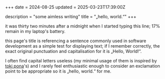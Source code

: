 +++
date = 2024-08-25
updated = 2025-03-23T17:39:00Z

description = "some aimless writing"
title = "„hello, world.“"
+++

it was thirty two minutes after a midnight when I started typing this line;
17% remain in my laptop's battery.

<!-- more -->

this page's title is referencing a sentence commonly used in software
development as a simple test for displaying text; if I remember correctly, the
exact original punctuation and capitalisation for it is „Hello, World!“.

I often find capital letters useless (my minimal usage of them is inspired by
[toki pona](https://tokipona.org)'s) and I rarely feel enthusiastic enough to
consider an exclamation point to be appropriate so it is „hello, world.“ for
me.
